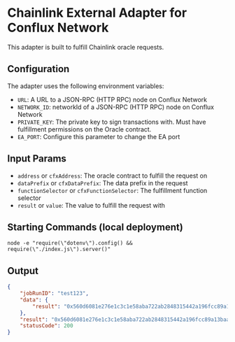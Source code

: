 # Chainlink External Adapter for Conflux Network

This adapter is built to fulfill Chainlink oracle requests.

## Configuration

The adapter uses the following environment variables:

- `URL`: A URL to a JSON-RPC (HTTP RPC) node on Conflux Network
- `NETWORK_ID`: networkId of a JSON-RPC (HTTP RPC) node on Conflux Network
- `PRIVATE_KEY`: The private key to sign transactions with. Must have fulfillment permissions on the Oracle contract.
- `EA_PORT`: Configure this parameter to change the EA port

## Input Params

- `address` or `cfxAddress`: The oracle contract to fulfill the request on
- `dataPrefix` or `cfxDataPrefix`: The data prefix in the request
- `functionSelector` or `cfxFunctionSelector`: The fulfillment function selector
- `result` or `value`: The value to fulfill the request with

## Starting Commands (local deployment)
```
node -e "require(\"dotenv\").config() && require(\"./index.js\").server()"
```

## Output

```json
{
    "jobRunID": "test123",
    "data": {
        "result": "0x560d6081e276e1c3c1e58aba722ab2848315442a196fcc89a13baa8bc7e34a78"
    },
    "result": "0x560d6081e276e1c3c1e58aba722ab2848315442a196fcc89a13baa8bc7e34a78",
    "statusCode": 200
}
```
